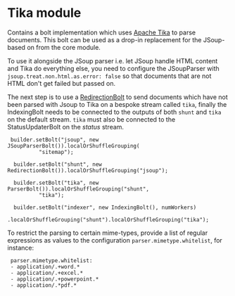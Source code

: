 # Tika module

Contains a bolt implementation which uses [Apache Tika](http://tika.apache.org/) to parse documents. This bolt can be used as a drop-in replacement for the JSoup-based on from the core module.

To use it alongside the JSoup parser i.e. let JSoup handle HTML content and Tika do everything else, you need to configure the JSoupParser with `jsoup.treat.non.html.as.error: false` so that documents that are not HTML don't get failed but passed on.

The next step is to use a [RedirectionBolt](https://github.com/DigitalPebble/storm-crawler/blob/master/external/tika/src/main/java/com/digitalpebble/stormcrawler/tika/RedirectionBolt.java) to send documents which have not been parsed with Jsoup to Tika on a bespoke stream called `tika`, finally the IndexingBolt needs to be connected to the outputs of both `shunt` and `tika` on the default stream. `tika` must also be connected to the StatusUpdaterBolt on the _status_ stream.

```
 builder.setBolt("jsoup", new JSoupParserBolt()).localOrShuffleGrouping(
          "sitemap");
  
  builder.setBolt("shunt", new RedirectionBolt()).localOrShuffleGrouping("jsoup");
  
  builder.setBolt("tika", new ParserBolt()).localOrShuffleGrouping("shunt",
          "tika");
  
  builder.setBolt("indexer", new IndexingBolt(), numWorkers)
          .localOrShuffleGrouping("shunt").localOrShuffleGrouping("tika");
 ```
 
 To restrict the parsing to certain mime-types, provide a list of regular expressions as values to the configuration `parser.mimetype.whitelist`, for instance:
 
 ```
  parser.mimetype.whitelist:
  - application/.+word.*
  - application/.+excel.*
  - application/.+powerpoint.*
  - application/.*pdf.*
 ```
 
 